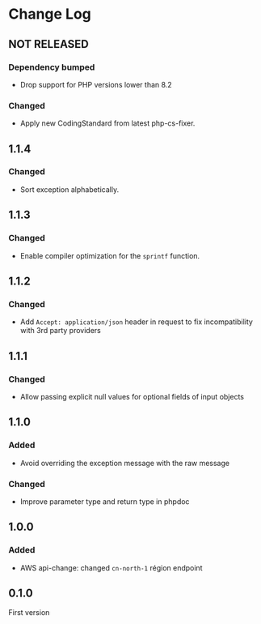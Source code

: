 # Change Log

## NOT RELEASED

### Dependency bumped

- Drop support for PHP versions lower than 8.2

### Changed

- Apply new CodingStandard from latest php-cs-fixer.

## 1.1.4

### Changed

- Sort exception alphabetically.

## 1.1.3

### Changed

- Enable compiler optimization for the `sprintf` function.

## 1.1.2

### Changed

- Add `Accept: application/json` header in request to fix incompatibility with 3rd party providers

## 1.1.1

### Changed

- Allow passing explicit null values for optional fields of input objects

## 1.1.0

### Added

- Avoid overriding the exception message with the raw message

### Changed

- Improve parameter type and return type in phpdoc

## 1.0.0

### Added

- AWS api-change: changed `cn-north-1` région endpoint

## 0.1.0

First version
